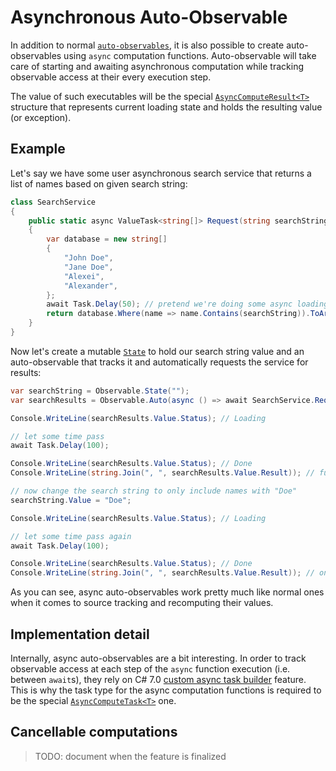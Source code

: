 # Asynchronous Auto-Observable

In addition to normal [`auto-observables`](auto.md), it is also possible to create auto-observables using `async` computation functions. Auto-observable will take care of starting and awaiting asynchronous computation while tracking observable access at their every execution step.

The value of such executables will be the special [`AsyncComputeResult<T>`](xref:TinkState.AsyncComputeResult`1) structure that represents current loading state and holds the resulting value (or exception).

## Example

Let's say we have some user asynchronous search service that returns a list of names based on given search string:

```cs
class SearchService
{
    public static async ValueTask<string[]> Request(string searchString)
    {
        var database = new string[]
        {
            "John Doe",
            "Jane Doe",
            "Alexei",
            "Alexander",
        };
        await Task.Delay(50); // pretend we're doing some async loading
        return database.Where(name => name.Contains(searchString)).ToArray();
    }
}
```

Now let's create a mutable [`State`](state.md) to hold our search string value and an auto-observable that tracks it and automatically requests the service for results:

```cs
var searchString = Observable.State("");
var searchResults = Observable.Auto(async () => await SearchService.Request(searchString.Value));

Console.WriteLine(searchResults.Value.Status); // Loading

// let some time pass
await Task.Delay(100);

Console.WriteLine(searchResults.Value.Status); // Done
Console.WriteLine(string.Join(", ", searchResults.Value.Result)); // full list of names

// now change the search string to only include names with "Doe"
searchString.Value = "Doe";

Console.WriteLine(searchResults.Value.Status); // Loading

// let some time pass again
await Task.Delay(100);

Console.WriteLine(searchResults.Value.Status); // Done
Console.WriteLine(string.Join(", ", searchResults.Value.Result)); // only John and Jane Doe
```

As you can see, async auto-observables work pretty much like normal ones when it comes to source tracking and recomputing their values.

## Implementation detail

Internally, async auto-observables are a bit interesting. In order to track observable access at each step of the `async` function execution (i.e. between `await`s), they rely on C# 7.0 [custom async task builder](https://github.com/dotnet/roslyn/blob/main/docs/features/task-types.md) feature. This is why the task type for the async computation functions is required to be the special [`AsyncComputeTask<T>`](xref:TinkState.AsyncComputeTask`1) one.

## Cancellable computations

> TODO: document when the feature is finalized
